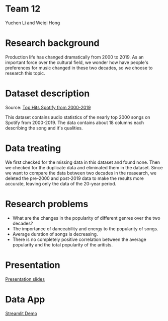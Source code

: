 # Team 12
Yuchen Li and Weiqi Hong
# Research background
Production life has changed dramatically from 2000 to 2019. As an important force over the cultural field, we wonder how have people\'s preferences for music changed in these two decades, so we choose to research this topic.
# Dataset description
Source: [Top Hits Spotify from 2000-2019](https://www.kaggle.com/datasets/paradisejoy/top-hits-spotify-from-20002019)

This dataset contains audio statistics of the nearly top 2000 songs on Spotify from 2000-2019. The data contains about 18 columns each describing the song and it's qualities.
# Data treating
We first checked for the missing data in this dataset and found none. Then we checked for the duplicate data and eliminated them in the dataset. Since we want to compare the data between two decades in the reasearch, we deleted the pre-2000 and post-2019 data to make the results more accurate, leaving only the data of the 20-year period.
# Research problems
- What are the changes in the popularity of different genres over the two decades?
- The importance of danceability and energy to the popularity of songs.
- Average duration of songs is decreasing.
- There is no completely positive correlation between the average popularity and the total popularity of the aritists.
# Presentation
[Presentation slides](https://github.com/Ds3337/final-project/blob/main/team-12.pptx)
# Data App
[Streamlit Demo](http://172.20.10.3:8501)

